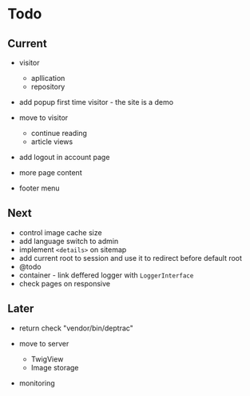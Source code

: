 # Todo

## Current

- visitor
  - apllication
  - repository

- add popup first time visitor - the site is a demo

- move to visitor
  - continue reading
  - article views
- add logout in account page
- more page content
- footer menu

## Next

- control image cache size
- add language switch to admin
- implement `<details>` on sitemap
- add current root to session and use it to redirect before default root
- @todo
- container - link deffered logger with `LoggerInterface`
- check pages on responsive

## Later

- return check "vendor/bin/deptrac"

- move to server
  - TwigView
  - Image storage

- monitoring

